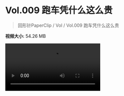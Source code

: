 # Vol.009 跑车凭什么这么贵

> 回形针PaperClip / Vol / Vol.009 跑车凭什么这么贵

**视频大小**: 54.26 MB

<div class="video"><video src="https://file.hsyhx.top/video/PaperClip/Vol/009.mp4" controls preload>🤔 您的浏览器不支持 video 标签</video></div>